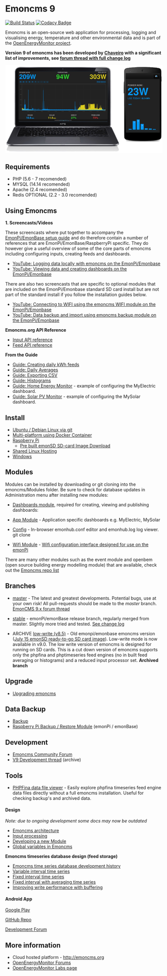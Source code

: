 # Emoncms 9

[![Build Status](https://travis-ci.org/emoncms/emoncms.svg?branch=master)](https://travis-ci.org/emoncms/emoncms)
[![Codacy Badge](https://api.codacy.com/project/badge/Grade/fd6200361ad442a49651f1ebe10542c4)](https://www.codacy.com/app/emoncms/emoncms?utm_source=github.com&amp;utm_medium=referral&amp;utm_content=emoncms/emoncms&amp;utm_campaign=Badge_Grade)

Emoncms is an open-source web application for processing, logging and visualising energy, temperature and other environmental data and is part of the [OpenEnergyMonitor project](http://openenergymonitor.org).

**Version 9 of emoncms has been developed by [Chaveiro](https://github.com/chaveiro/) with a significant list of improvements, see [forum thread with full change log](http://openenergymonitor.org/emon/node/11009)**

![Emoncms](docs/files/emoncms_graphic.png)

## Requirements

- PHP (5.6 - 7 recomended) 
- MYSQL (14.14 recomended) 
- Apache (2.4 recomended)
- Redis OPTIONAL (2.2 - 3.0 recomended)

## Using Emoncms

**1. Screencasts/Videos**

These screencasts where put together to accompany the [EmonPi/EmonBase setup guide](http://guide.openenergymonitor.org/setup) and do therefore contain a number of references that are EmonPi/EmonBase/RaspberryPi specific. They do however give a useful overview of some of the core parts of emoncms including configuring inputs, creating feeds and dashboards.

- [YouTube: Logging data locally with emoncms on the EmonPi/Emonbase](https://www.youtube.com/watch?v=8nVP0Hgkuuc)
- [YouTube: Viewing data and creating dashboards on the EmonPi/Emonbase](https://www.youtube.com/watch?v=eqN9rc9VnqI)

There are also two screencasts that are specific to optional modules that are included on the EmonPi/Emonbase standard SD card install but are not part of the standard install if you follow the installation guides below.

- [YouTube: Connecting to WIFI using the emoncms WIFI module on the EmonPi/Emonbase](https://www.youtube.com/watch?v=77WEj9Q6JEE)
- [YouTube: Data backup and import using emoncms backup module on the EmonPi/Emonbase](https://www.youtube.com/watch?v=5U_tOlsWjXM)

**Emoncms.org API Reference**

- [Input API reference](https://emoncms.org/site/api#input)
- [Feed API reference](https://emoncms.org/site/api#feed)

**From the Guide**

- [Guide: Creating daily kWh feeds](http://guide.openenergymonitor.org/setup/daily-kwh)
- [Guide: Daily Averages](http://guide.openenergymonitor.org/setup/daily-averages)
- [Guide: Exporting CSV](http://guide.openenergymonitor.org/setup/export-csv)
- [Guide: Histograms](http://guide.openenergymonitor.org/setup/histograms)
- [Guide: Home Energy Monitor](https://guide.openenergymonitor.org/applications/home-energy) - example of configuring the MyElectric dashboard.
- [Guide: Solar PV Monitor](https://guide.openenergymonitor.org/applications/solar-pv/) - example of configuring the MySolar dashboard.

## Install

* [Ubuntu / Debian Linux via git](docs/LinuxInstall.md)
* [Multi-platform using Docker Container](https://github.com/emoncms/emoncms-docker)
* [Raspberry Pi](docs/RaspberryPi/readme.md)
  * [Pre built emonSD SD-card Image Download](https://github.com/openenergymonitor/emonpi/wiki/emonSD-pre-built-SD-card-Download-&-Change-Log)
* [Shared Linux Hosting](docs/SharedLinuxHostingInstall.md)
* [Windows](docs/WindowsInstall.md)

## Modules

Modules can be installed by downloading or git cloning into the emoncms/Modules folder. Be sure to check for database updates in Administration menu after installing new modules:

- [Dashboards module](https://github.com/emoncms/dashboard), required for creating, viewing and publishing dashboards: 

- [App Module](https://github.com/emoncms/app.git) - Application specific dashboards e.g. MyElectric, MySolar
    
- [Config]( https://github.com/emoncms/config.git) - In-browser emonhub.conf editor and emonhub.log log viewer. git clone
    
- [Wifi Module]( https://github.com/emoncms/wifi.git) - [Wifi configuration interface designed for use on the emonPi](https://guide.openenergymonitor.org/setup/connect/)

There are many other modules such as the event module and openbem (open source building energy modelling module) that are available, check out the [Emoncms repo list](https://github.com/emoncms)

## Branches

* [master](https://github.com/emoncms/emoncms) - The latest and greatest developments. Potential bugs, use at your own risk! All pull-requests should be made to the *master* branch.  [EmonCMS 9.x forum thread](http://openenergymonitor.org/emon/node/11009)

* [stable](https://github.com/emoncms/emoncms/tree/stable) - emonPi/emonBase release branch, regularly merged from master. Slightly more tried and tested. [See change log](https://github.com/emoncms/emoncms/releases)

* ARCHIVE [low-write (v8.5)](https://github.com/emoncms/emoncms/tree/low-write) - Old emonpi/emonbase emoncms version ([July 15 emonSD ready-to-go SD card image](https://github.com/openenergymonitor/emonpi/wiki/emonSD-pre-built-SD-card-Download-&-Change-Log)). Low-write mode is now available in v9.0. The low write version of emoncms is designed for running on SD cards. This is a cut down version of emoncms supports only the phpfina and phptimeseries feed engines (no in built feed averaging or histograms) and a reduced input processor set. **Archived branch**


## Upgrade

* [Upgrading emoncms](docs/Upgrading.md)

## Data Backup

* [Backup](docs/Backup.md)
* [Raspberry Pi Backup / Restore Module](https://github.com/emoncms/backup) (emonPi / emonBase)

## Development

* [Emoncms Community Forum](https://community.openenergymonitor.org/c/emoncms)
* [V9 Development thread](http://openenergymonitor.org/emon/node/11009) (archive)

## Tools

* [PHPFina data file viewer](https://github.com/trystanlea/phpfinaview) - Easily explore phpfina timeseries feed engine data files directly without a full emoncms installation. Useful for checking backup's and archived data.

#### Design

*Note: due to ongoing development some docs may now be outdated*

- [Emoncms architecture](https://learn.openenergymonitor.org/electricity-monitoring/emoncms-internals/architecture)
- [Input processing](https://learn.openenergymonitor.org/electricity-monitoring/emoncms-internals/input-processing)
- [Developing a new Module](https://learn.openenergymonitor.org/electricity-monitoring/emoncms-internals/developing-a-new-module)
- [Global variables in Emoncms](https://learn.openenergymonitor.org/electricity-monitoring/emoncms-internals/global-variables)

**Emoncms timeseries database design (feed storage)**

- [Emoncms time series database development history](https://learn.openenergymonitor.org/electricity-monitoring/timeseries/History)
- [Variable interval time series](https://learn.openenergymonitor.org/electricity-monitoring/timeseries/Variable-interval)
- [Fixed interval time series](https://learn.openenergymonitor.org/electricity-monitoring/timeseries/Fixed-interval)
- [Fixed interval with averaging time series](https://learn.openenergymonitor.org/electricity-monitoring/timeseries/Fixed-interval-averaging)
- [Improving write performance with buffering](https://learn.openenergymonitor.org/electricity-monitoring/timeseries/Write-load-investigation)

#### Android App

[Google Play](https://play.google.com/store/apps/details?id=org.emoncms.myapps&hl=en_GB)

[GitHub Repo](https://github.com/emoncms/AndroidApp)

[Development Forum](https://community.openenergymonitor.org/c/emoncms/mobile-app)

## More information

- Cloud hosted platform - http://emoncms.org
- [OpenEnergyMonitor Forums](https://community.openenergymonitor.org)
- [OpenEnergyMonitor Labs page](http://openenergymonitor.org/emon/labs)
